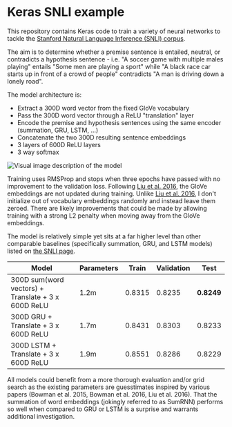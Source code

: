# Keras SNLI example

This repository contains Keras code to train a variety of neural networks to tackle the [Stanford Natural Language Inference (SNLI) corpus](http://nlp.stanford.edu/projects/snli/).

The aim is to determine whether a premise sentence is entailed, neutral, or contradicts a hypothesis sentence - i.e. "A soccer game with multiple males playing" entails "Some men are playing a sport" while "A black race car starts up in front of a crowd of people" contradicts "A man is driving down a lonely road".

The model architecture is:

+ Extract a 300D word vector from the fixed GloVe vocabulary
+ Pass the 300D word vector through a ReLU "translation" layer
+ Encode the premise and hypothesis sentences using the same encoder (summation, GRU, LSTM, ...)
+ Concatenate the two 300D resulting sentence embeddings
+ 3 layers of 600D ReLU layers
+ 3 way softmax

![Visual image description of the model](https://rawgit.com/Smerity/keras_snli/master/snli_model.svg)

Training uses RMSProp and stops when three epochs have passed with no improvement to the validation loss.
Following [Liu et al. 2016](http://arxiv.org/abs/1605.09090), the GloVe embeddings are not updated during training.
Unlike [Liu et al. 2016](http://arxiv.org/abs/1605.09090), I don't initialize out of vocabulary embeddings randomly and instead leave them zeroed.
There are likely improvements that could be made by allowing training with a strong L2 penalty when moving away from the GloVe embeddings.

The model is relatively simple yet sits at a far higher level than other comparable baselines (specifically summation, GRU, and LSTM models) listed on [the SNLI page](http://nlp.stanford.edu/projects/snli/).

Model                                              | Parameters | Train  | Validation | Test
---                                                | ---        | ---    | ---        | ---
300D sum(word vectors) + Translate + 3 x 600D ReLU | 1.2m       | 0.8315 | 0.8235     | **0.8249**
300D GRU + Translate + 3 x 600D ReLU               | 1.7m       | 0.8431 | 0.8303     | 0.8233
300D LSTM + Translate + 3 x 600D ReLU              | 1.9m       | 0.8551 | 0.8286     | 0.8229

All models could benefit from a more thorough evaluation and/or grid search as the existing parameters are guesstimates inspired by various papers (Bowman et al. 2015, Bowman et al. 2016, Liu et al. 2016).
That the summation of word embeddings (jokingly referred to as SumRNN) performs so well when compared to GRU or LSTM is a surprise and warrants additional investigation.
